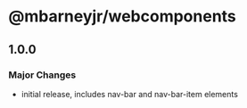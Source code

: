# @mbarneyjr/webcomponents

## 1.0.0

### Major Changes

- initial release, includes nav-bar and nav-bar-item elements
